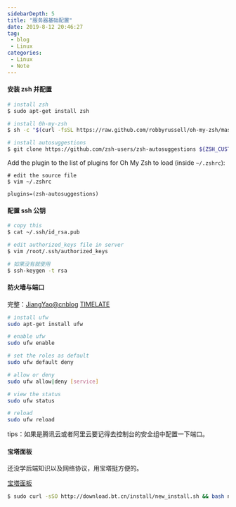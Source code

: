 ```yaml
---
sidebarDepth: 5
title: "服务器基础配置"
date: 2019-8-12 20:46:27
tag: 
 - blog
 - Linux
categories:
 - Linux
 - Note
---
```


#### 安装 zsh 并配置

```sh
# install zsh
$ sudo apt-get install zsh

# install 0h-my-zsh
$ sh -c "$(curl -fsSL https://raw.github.com/robbyrussell/oh-my-zsh/master/tools/install.sh)"

# install autosuggestions
$ git clone https://github.com/zsh-users/zsh-autosuggestions ${ZSH_CUSTOM:-~/.oh-my-zsh/custom}/plugins/zsh-autosuggestions
```

Add the plugin to the list of plugins for Oh My Zsh to load (inside `~/.zshrc`):

```vim
# edit the source file
$ vim ~/.zshrc

plugins=(zsh-autosuggestions)
```

#### 配置 ssh 公钥

```sh
# copy this
$ cat ~/.ssh/id_rsa.pub

# edit authorized_keys file in server
$ vim /root/.ssh/authorized_keys

# 如果没有就使用 
$ ssh-keygen -t rsa
```

#### 防火墙与端口

完整：[JiangYao@cnblog](https://www.cnblogs.com/jiangyao/archive/2010/05/19/1738909.html) [TIMELATE](https://timelate.com/archives/config-ubuntu-firewall-via-ufw.html) 

```sh
# install ufw
sudo apt-get install ufw

# enable ufw
sudo ufw enable

# set the roles as default
sudo ufw default deny

# allow or deny
sudo ufw allow|deny [service]

# view the status
sudo ufw status

# reload
sudo ufw reload
```

tips：如果是腾讯云或者阿里云要记得去控制台的安全组中配置一下端口。

#### 宝塔面板

还没学后端知识以及网络协议，用宝塔挺方便的。

[宝塔面板](https://www.bt.cn/bbs/thread-19376-1-1.html)

```sh
$ sudo curl -sSO http://download.bt.cn/install/new_install.sh && bash new_install.sh
```